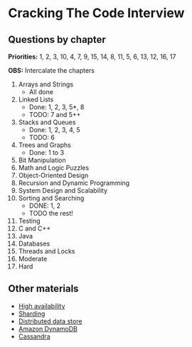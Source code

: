 # Cracking The Code Interview

## Questions by chapter

**Priorities:** 1, 2, 3, 10, 4, 7, 9, 15, 14, 8, 11, 5, 6, 13, 12, 16, 17

**OBS:** Intercalate the chapters

1. Arrays and Strings
    - All done
2. Linked Lists
    - Done: 1, 2, 3, 5*, 8
    - TODO: 7 and 5++
3. Stacks and Queues
    - Done: 1, 2, 3, 4, 5
    - TODO: 6
4. Trees and Graphs
    - Done: 1 to 3
5. Bit Manipulation
6. Math and Logic Puzzles
7. Object-Oriented Design
8. Recursion and Dynamic Programming
9. System Design and Scalability
10. Sorting and Searching
    - DONE: 1, 2
    - TODO the rest!
11. Testing
12. C and C++
13. Java
14. Databases
15. Threads and Locks
16. Moderate
17. Hard

## Other materials

- [High availability](https://en.wikipedia.org/wiki/High_availability)
- [Sharding](https://en.wikipedia.org/wiki/Shard_(database_architecture))
- [Distributed data store](https://en.wikipedia.org/wiki/Distributed_data_store)
- [Amazon DynamoDB](https://aws.amazon.com/dynamodb/)
- [Cassandra](http://cassandra.apache.org/)
